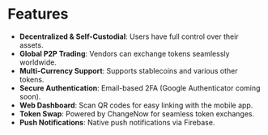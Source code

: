 # Features
- **Decentralized & Self-Custodial**: Users have full control over their assets.
- **Global P2P Trading**: Vendors can exchange tokens seamlessly worldwide.
- **Multi-Currency Support**: Supports stablecoins and various other tokens.
- **Secure Authentication**: Email-based 2FA (Google Authenticator coming soon).
- **Web Dashboard**: Scan QR codes for easy linking with the mobile app.
- **Token Swap**: Powered by ChangeNow for seamless token exchanges.
- **Push Notifications**: Native push notifications via Firebase.
